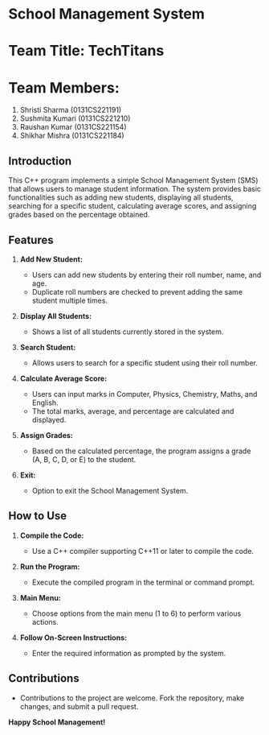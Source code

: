 # School Management System 

# Team Title: TechTitans

# Team Members:
1. Shristi Sharma  (0131CS221191)
2. Sushmita Kumari (0131CS221210)
3. Raushan Kumar   (0131CS221154)
4. Shikhar Mishra  (0131CS221184)

## Introduction

This C++ program implements a simple School Management System (SMS) that allows users to manage student information. The system provides basic functionalities such as adding new students, displaying all students, searching for a specific student, calculating average scores, and assigning grades based on the percentage obtained.

## Features

1. **Add New Student:**
   - Users can add new students by entering their roll number, name, and age.
   - Duplicate roll numbers are checked to prevent adding the same student multiple times.

2. **Display All Students:**
   - Shows a list of all students currently stored in the system.

3. **Search Student:**
   - Allows users to search for a specific student using their roll number.

4. **Calculate Average Score:**
   - Users can input marks in Computer, Physics, Chemistry, Maths, and English.
   - The total marks, average, and percentage are calculated and displayed.

5. **Assign Grades:**
   - Based on the calculated percentage, the program assigns a grade (A, B, C, D, or E) to the student.

6. **Exit:**
   - Option to exit the School Management System.

## How to Use

1. **Compile the Code:**
   - Use a C++ compiler supporting C++11 or later to compile the code.

2. **Run the Program:**
   - Execute the compiled program in the terminal or command prompt.

3. **Main Menu:**
   - Choose options from the main menu (1 to 6) to perform various actions.

4. **Follow On-Screen Instructions:**
   - Enter the required information as prompted by the system.

## Contributions

- Contributions to the project are welcome. Fork the repository, make changes, and submit a pull request.

**Happy School Management!**
